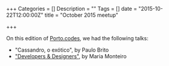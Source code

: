 +++
Categories = []
Description = ""
Tags = []
date = "2015-10-22T12:00:00Z"
title = "October 2015 meetup"

+++

On this edition of [Porto.codes](https://www.meetup.com/portocodes/events/224338469/), we had the following talks:

* "Cassandro, o exótico", by Paulo Brito
* ["Developers & Designers"](https://www.youtube.com/watch?v=nhs-s-UDsvI), by Maria Monteiro
